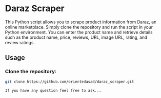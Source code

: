 # Daraz Scraper

This Python script allows you to scrape product information from Daraz, an online marketplace. Simply clone the repository and run the script in your Python environment. You can enter the product name and retrieve details such as the product name, price, reviews, URL, image URL, rating, and review ratings.

## Usage

### Clone the repository:

```bash
git clone https://github.com/orientedasad/daraz_scraper.git

If you have any question feel free to ask...
